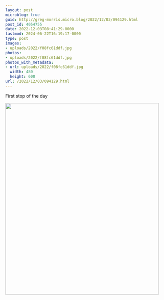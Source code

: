 ```yaml
---
layout: post
microblog: true
guid: http://greg-morris.micro.blog/2022/12/03/094129.html
post_id: 4054755
date: 2022-12-03T08:41:29-0000
lastmod: 2024-06-22T16:19:17-0000
type: post
images:
- uploads/2022/f08fc61ddf.jpg
photos:
- uploads/2022/f08fc61ddf.jpg
photos_with_metadata:
- url: uploads/2022/f08fc61ddf.jpg
  width: 480
  height: 600
url: /2022/12/03/094129.html
---
```

<p>First stop of the day</p>
<p><img src="uploads/2022/f08fc61ddf.jpg" alt="" width="480" height="600" /></p>
